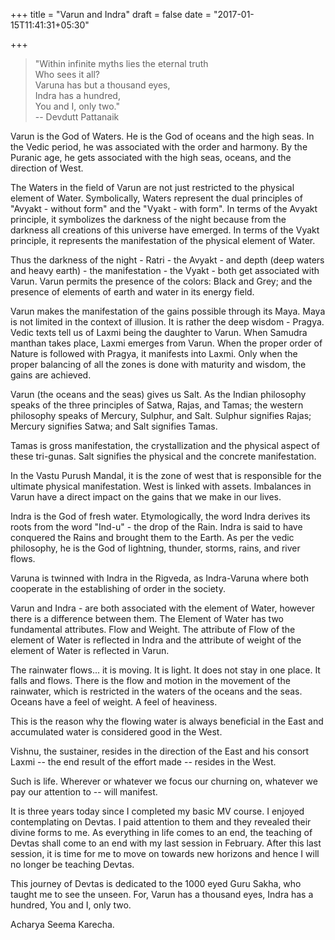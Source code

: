 +++
title = "Varun and Indra"
draft = false
date = "2017-01-15T11:41:31+05:30"

+++

> "Within infinite myths lies the eternal truth  
Who sees it all?  
Varuna has but a thousand eyes,   
Indra has a hundred,   
You and I, only two."  
-- Devdutt Pattanaik

Varun is the God of Waters. He is the God of oceans and the high seas. In the Vedic period, he was associated with the order and harmony. By the Puranic age, he gets associated with the high seas, oceans, and the direction of West.

The Waters in the field of Varun are not just restricted to the physical element of Water. Symbolically, Waters represent the dual principles of "Avyakt - without form" and the "Vyakt - with form". In terms of the Avyakt principle, it symbolizes the darkness of the night because from the darkness all creations of this universe have emerged. In terms of the Vyakt principle, it represents the manifestation of the physical element of Water.

Thus the darkness of the night - Ratri - the Avyakt - and depth (deep waters and heavy earth) - the manifestation - the Vyakt - both get associated with Varun. Varun permits the presence of the colors: Black and Grey; and the presence of elements of earth and water in its energy field.

Varun makes the manifestation of the gains possible through its Maya. Maya is not limited in the context of illusion. It is rather the deep wisdom - Pragya. Vedic texts tell us of Laxmi being the daughter to Varun. When Samudra manthan takes place, Laxmi emerges from Varun. When the proper order of Nature is followed with Pragya, it manifests into Laxmi. Only when the proper balancing of all the zones is done with maturity and wisdom, the gains are achieved.

Varun (the oceans and the seas) gives us Salt. As the Indian philosophy speaks of the three principles of Satwa, Rajas, and Tamas; the western philosophy speaks of Mercury, Sulphur, and Salt. Sulphur signifies Rajas; Mercury signifies Satwa; and Salt signifies Tamas.

Tamas is gross manifestation, the crystallization and the physical aspect of these tri-gunas. Salt signifies the physical and the concrete manifestation.

In the Vastu Purush Mandal, it is the zone of west that is responsible for the ultimate physical manifestation. West is linked with assets. Imbalances in Varun have a direct impact on the gains that we make in our lives.

Indra is the God of fresh water. Etymologically, the word Indra derives its roots from the word "Ind-u" - the drop of the Rain. Indra is said to have conquered the Rains and brought them to the Earth. As per the vedic philosophy, he is the God of lightning, thunder, storms, rains, and river flows.

Varuna is twinned with Indra in the Rigveda, as Indra-Varuna where both cooperate in the establishing of order in the society.

Varun and Indra - are both associated with the element of Water, however there is a difference between them. The Element of Water has two fundamental attributes. Flow and Weight. The attribute of Flow of the element of Water is reflected in Indra and the attribute of weight of the element of Water is reflected in Varun.

The rainwater flows... it is moving. It is light. It does not stay in one place. It falls and flows. There is the flow and motion in the movement of the rainwater, which is restricted in the waters of the oceans and the seas. Oceans have a feel of weight. A feel of heaviness.

This is the reason why the flowing water is always beneficial in the East and accumulated water is considered good in the West.

Vishnu, the sustainer, resides in the direction of the East and his consort Laxmi -- the end result of the effort made -- resides in the West.

Such is life. Wherever or whatever we focus our churning on, whatever we pay our attention to -- will manifest.

It is three years today since I completed my basic MV course. I enjoyed contemplating on Devtas. I paid attention to them and they revealed their divine forms to me. As everything in life comes to an end, the teaching of Devtas shall come to an end with my last session in February. After this last session, it is time for me to move on towards new horizons and hence I will no longer be teaching Devtas.

This journey of Devtas is dedicated to the 1000 eyed Guru Sakha, who taught me to see the unseen. For, Varun has a thousand eyes, Indra has a hundred, You and I, only two.

Acharya Seema Karecha.
